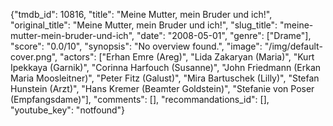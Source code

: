 {"tmdb_id": 10816, "title": "Meine Mutter, mein Bruder und ich!", "original_title": "Meine Mutter, mein Bruder und ich!", "slug_title": "meine-mutter-mein-bruder-und-ich", "date": "2008-05-01", "genre": ["Drame"], "score": "0.0/10", "synopsis": "No overview found.", "image": "/img/default-cover.png", "actors": ["Erhan Emre (Areg)", "Lida Zakaryan (Maria)", "Kurt Ipekkaya (Garnik)", "Corinna Harfouch (Susanne)", "John Friedmann (Erkan Maria Moosleitner)", "Peter Fitz (Galust)", "Mira Bartuschek (Lilly)", "Stefan Hunstein (Arzt)", "Hans Kremer (Beamter Goldstein)", "Stefanie von Poser (Empfangsdame)"], "comments": [], "recommandations_id": [], "youtube_key": "notfound"}